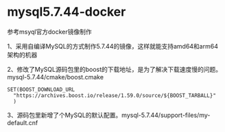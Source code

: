 # mysql5.7.44-docker
参考msyql官方docker镜像制作

1、采用自编译MySQL的方式制作5.7.44的镜像，这样就能支持amd64和arm64架构的机器

2、修改了MySQL源码包里的boost的下载地址，是为了解决下载速度慢的问题。mysql-5.7.44/cmake/boost.cmake
```
SET(BOOST_DOWNLOAD_URL
  "https://archives.boost.io/release/1.59.0/source/${BOOST_TARBALL}"
  )
```

3、源码包里新增了个MySQL的默认配置。mysql-5.7.44/support-files/my-default.cnf

